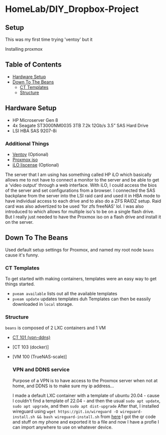 # HomeLab/DIY_Dropbox-Project

## Setup
This was my first time trying 'ventoy' but it 

Installing proxmox

## Table of Contents
- [Hardware Setup](#hardware-setup)
- [Down To The Beans](#down-to-the-beans)
  - [CT Templates](#ct-templates)
  - [Structure](#structure)


## Hardware Setup
- HP Microserver Gen 8
- 4x Seagate ST3000NM0035 3TB 7.2k 12Gb/s 3.5” SAS Hard Drive
- LSI HBA SAS 9207-8i
### Additional Things
- [Ventoy](https://sourceforge.net/projects/ventoy/) (Optional)
- [Proxmox iso](https://www.proxmox.com/en/downloads/proxmox-virtual-environment/iso)
- [iLO liscense](https://support.hpe.com/hpesc/public/docDisplay?docId=sd00001039en_us&docLocale=en_US&page=GUID-821C2C6D-BCBF-408B-93F9-641EFFB16E29.html) (Optional)

The server that I am using has something called HP iLO which basically allows me to not have to connect a monitor to the server and be able to get a 'video output' through a web interface. With iLO, I could access the bios of the server and set configurations from a browser. 
I connected the SAS backplane from the server into the LSI raid card and used it in HBA mode to have individual access to each drive and to also do a ZFS RAIDZ setup. Raid card was also advertized to be used 'for zfs freeNAS' lol.
I was also introduced to which allows for multiple iso's to be on a single flash drive. But I really just needed to have the Proxmox iso on a flash drive and install it on the server.

## Down To The Beans
Used default setup settings for Proxmox, and named my root node `beans` cause it's funny.

### CT Templates
To get started with making containers, templates were an easy way to get things started.
- `pveam available` lists out all the available templates
- `pveam update` updates templates duh
Templates can then be eassily downloaded in `local` storage.

### Structure
`beans` is composed of 2 LXC containers and 1 VM
- [CT 101 (vpn-ddns)](#vpn-and-ddns-service)
- [CT 103 (docker)]
- [VM 100 (TrueNAS-scale)]

  ### VPN and DDNS service
  Purpose of a VPN is to have access to the Proxmox server when not at home, and DDNS is to make sure my ip address...
  
  I made a default LXC container with a template of ubuntu 20.04 - cause I couldn't find a template of 22.04 - and then the usual `sudo apt update`, `sudo apt upgrade`, and then `sudo apt dist-upgrade`
  After that, I installed wireguard using `wget https://git.io/wireguard -O wireguard-install.sh && bash wireguard-install.sh` from [here](https://github.com/Nyr/wireguard-install)
  I got the qr code and stuff on my phone and exported it to a file and now I have a profie I can import anywhere to use on whatever device.
  
